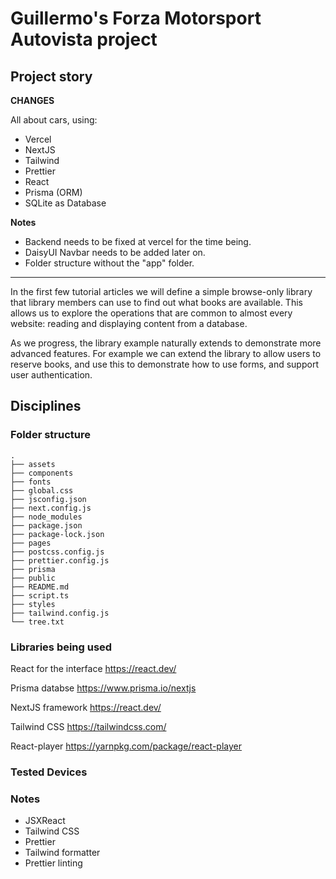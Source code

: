 # Guillermo's Forza Motorsport Autovista project



## Project story

**CHANGES**

All about cars, using:

- Vercel
- NextJS
- Tailwind
- Prettier
- React
- Prisma (ORM)
- SQLite as Database

**Notes**

- Backend needs to be fixed at vercel for the time being.
- DaisyUI Navbar needs to be added later on.
- Folder structure without the "app" folder.

---

In the first few tutorial articles we will define a simple browse-only library that library members can use to find out what books are available. This allows us to explore the operations that are common to almost every website: reading and displaying content from a database.

As we progress, the library example naturally extends to demonstrate more advanced features. For example we can extend the library to allow users to reserve books, and use this to demonstrate how to use forms, and support user authentication.

## Disciplines


### Folder structure

```
.
├── assets
├── components
├── fonts
├── global.css
├── jsconfig.json
├── next.config.js
├── node_modules
├── package.json
├── package-lock.json
├── pages
├── postcss.config.js
├── prettier.config.js
├── prisma
├── public
├── README.md
├── script.ts
├── styles
├── tailwind.config.js
└── tree.txt
```

### Libraries being used

React for the interface https://react.dev/

Prisma databse https://www.prisma.io/nextjs

NextJS framework https://react.dev/

Tailwind CSS https://tailwindcss.com/

React-player https://yarnpkg.com/package/react-player

### Tested Devices

### Notes

- JSXReact
- Tailwind CSS
- Prettier
- Tailwind formatter
- Prettier linting
